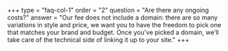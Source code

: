 +++
type = "faq-col-1"
order = "2"
question = "Are there any ongoing costs?"
answer = "Our fee does not include a domain: there are so many variations in style and price, we want you to have the freedom to pick one that matches your brand and budget. Once you’ve picked a domain, we’ll take care of the technical side of linking it up to your site."
+++
